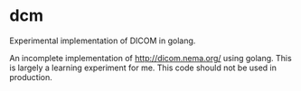 # dcm
Experimental implementation of DICOM in golang.

An incomplete implementation of http://dicom.nema.org/ using golang.
This is largely a learning experiment for me.
This code should not be used in production.
